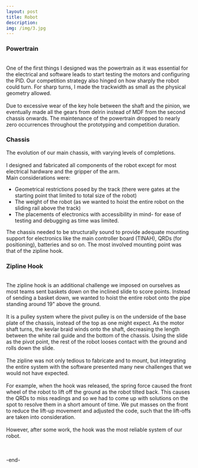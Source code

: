 ```yaml
---
layout: post
title: Robot
description: 
img: /img/3.jpg
---
```

<h3> Powertrain </h3>

<br/>
<div style="width=100%;">
	<span class="col half"> 
		One of the first things I designed was the powertrain as it was essential for the electrical and software leads to start testing the motors and configuring the PID. Our competition strategy also hinged on how sharply the robot could turn. For sharp turns, I made the trackwidth as small as the physical geometry allowed.
		<br/><br/>
		Due to excessive wear of the key hole between the shaft and the pinion, we eventually made all the gears from delrin instead of MDF from the second chassis onwards. The maintenance of the powertrain dropped to nearly zero occurrences throughout the prototyping and competition duration.
	</span>
	<img class="col half" src="{{ site.baseurl }}/img/robot_powertrain.jpg" alt="" title="first powertrain iteration"/>
</div>

<h3> Chassis </h3>

<div>
	<img class="col three" src="{{ site.baseurl }}/img/robot_chassis.svg" alt="" title="Chassis evolution through three iterations"/>
</div>

<div class="col three caption">
	The evolution of our main chassis, with varying levels of completions.
</div>

<br/>
 I designed and fabricated all components of the robot except for most electrical hardware and the gripper of the arm. 
 <br/>
 Main considerations were:
 <ul>
 	<li> Geometrical restrictions posed by the track (there were gates at the starting point that limited to total size of the robot) 
 	</li>
 	<li> The weight of the robot (as we wanted to hoist the entire robot on the sliding rail above the track) 
 	</li>
 	<li> The placements of electronics with accessibility in mind- for ease of testing and debugging as time was limited. 
 	</li>
 </ul>

 The chassis needed to be structurally sound to provide adequate mounting support for electronics like the main controller board (TINAH), QRDs (for positioning), batteries and so on. The most involved mounting point was that of the zipline hook.

<h3> Zipline Hook </h3>

<br/>
<div>
	<img class="col three" src="{{ site.baseurl }}/img/robot_zipline.jpg" alt="" title="mechanisms of zipline hook"/>
</div>

<div>
	The zipline hook is an additional challenge we imposed on ourselves as most teams sent baskets down on the inclined slide to score points. Instead of sending a basket down, we wanted to hoist the entire robot onto the pipe standing around 19" above the ground.
	<br/><br/>
	It is a pulley system where the pivot pulley is on the underside of the base plate of the chassis, instead of the top as one might expect. As the motor shaft turns, the kevlar braid winds onto the shaft, decreasing the length between the white rail guide and the bottom of the chassis.  Using the slide as the pivot point, the rest of the robot looses contact with the ground and rolls down the slide.
	<br/><br/>
	The zipline was not only tedious to fabricate and to mount, but integrating the entire system with the software presented many new challenges that we would not have expected. 
	<br/><br/>
	For example, when the hook was released, the spring force caused the front wheel of the robot to lift off the ground as the robot tilted back. This causes the QRDs to miss readings and so we had to come up with solutions on the spot to resolve them in a short amount of time. We put masses on the front to reduce the lift-up movement and adjusted the code, such that the lift-offs are taken into consideration.
	<br/><br/>
	However, after some work, the hook was the most reliable system of our robot.
</div>

<div>
	<img class="col three" src="{{ site.baseurl }}/img/robot_sliding.gif" alt="" title="robot hoist up onto zipline and sliding down"/>
</div>

<br/><br/>
-end-

<br/><br/>




